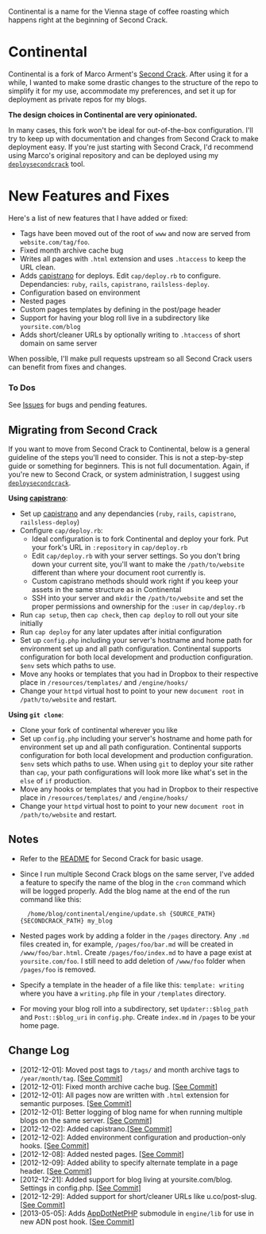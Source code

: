 Continental is a name for the Vienna stage of coffee roasting which happens right at the beginning of Second Crack.

# Continental #

Continental is a fork of Marco Arment's [Second Crack][sc]. After using it for a while, I wanted to make some drastic changes to the structure of the repo to simplify it for my use, accommodate my preferences, and set it up for deployment as private repos for my blogs.

**The design choices in Continental are very opinionated.**

In many cases, this fork won't be ideal for out-of-the-box configuration. I'll try to keep up with documentation and changes from Second Crack to make deployment easy. If you're just starting with Second Crack, I'd recommend using Marco's original repository and can be deployed using my [`deploysecondcrack`][dsc] tool.

# New Features and Fixes #

Here's a list of new features that I have added or fixed:

* Tags have been moved out of the root of `www` and now are served from `website.com/tag/foo`.
* Fixed month archive cache bug
* Writes all pages with `.html` extension and uses `.htaccess` to keep the URL clean.
* Adds [capistrano][cap] for deploys. Edit `cap/deploy.rb` to configure. Dependancies: `ruby`, `rails`, `capistrano`, `railsless-deploy`.
* Configuration based on environment
* Nested pages
* Custom pages templates by defining in the post/page header
* Support for having your blog roll live in a subdirectory like `yoursite.com/blog`
* Adds short/cleaner URLs by optionally writing to `.htaccess` of short domain on same server

When possible, I'll make pull requests upstream so all Second Crack users can benefit from fixes and changes.

### To Dos ###

See [Issues][iss] for bugs and pending features.

## Migrating from Second Crack ##

If you want to move from Second Crack to Continental, below is a general guideline of the steps you'll need to consider. This is not a step-by-step guide or something for beginners. This is not full documentation. Again, if you're new to Second Crack, or system administration, I suggest using [`deploysecondcrack`][dsc].

**Using [capistrano][cap]**:

* Set up [capistrano][cap] and any dependancies (`ruby`, `rails`, `capistrano`, `railsless-deploy`)
* Configure `cap/deploy.rb`:
  * Ideal configuration is to fork Continental and deploy your fork. Put your fork's URL in `:repository` in `cap/deploy.rb`
  * Edit `cap/deploy.rb` with your server settings. So you don't bring down your current site, you'll want to make the `/path/to/website` different than where your document root currently is.
  * Custom capistrano methods should work right if you keep your assets in the same structure as in Continental
  * SSH into your server and `mkdir` the `/path/to/website` and set the proper permissions and ownership for the `:user` in `cap/deploy.rb`
* Run `cap setup`, then `cap check`, then `cap deploy` to roll out your site initially
* Run `cap deploy` for any later updates after initial configuration
* Set up `config.php` including your server's hostname and home path for environment set up and all path configuration. Continental supports configuration for both local development and production configuration. `$env` sets which paths to use.
* Move any hooks or templates that you had in Dropbox to their respective place in `/resources/templates/` and `/engine/hooks/`
* Change your `httpd` virtual host to point to your new `document root` in `/path/to/website` and restart.

**Using `git clone`**:

* Clone your fork of continental wherever you like
* Set up `config.php` including your server's hostname and home path for environment set up and all path configuration. Continental supports configuration for both local development and production configuration. `$env` sets which paths to use. When using `git` to deploy your site rather than `cap`, your path configurations will look more like what's set in the `else` of `if` production. 
* Move any hooks or templates that you had in Dropbox to their respective place in `/resources/templates/` and `/engine/hooks/`
* Change your `httpd` virtual host to point to your new `document root` in `/path/to/website` and restart.


## Notes ##

* Refer to the [README](https://github.com/marcoarment/secondcrack#readme) for Second Crack for basic usage.
* Since I run multiple Second Crack blogs on the same server, I've added a feature to specify the name of the blog in the `cron` command which will be logged properly. Add the blog name at the end of the run command like this:

        /home/blog/continental/engine/update.sh {SOURCE_PATH} {SECONDCRACK_PATH} my_blog
* Nested pages work by adding a folder in the `/pages` directory. Any `.md` files created in, for example, `/pages/foo/bar.md` will be created in `/www/foo/bar.html`. Create `/pages/foo/index.md` to have a page exist at `yoursite.com/foo`. I still need to add deletion of `/www/foo` folder when `/pages/foo` is removed.
* Specify a template in the header of a file like this: `template: writing` where you have a `writing.php` file in your `/templates` directory.
* For moving your blog roll into a subdirectory, set `Updater::$blog_path` and `Post::$blog_uri` in `config.php`. Create `index.md` in `/pages` to be your home page.

## Change Log ##

* [2012-12-01]: Moved post tags to `/tags/` and month archive tags to `/year/month/tag`. [\[See Commit\]](https://github.com/nickwynja/continental/commit/b06e768d328b8c0b1a9127cbb8d1c35481c97931)
* [2012-12-01]: Fixed month archive cache bug. [\[See Commit\]](https://github.com/nickwynja/continental/commit/907834c86cd8aa3c83c15d732b35e5911230481c)
* [2012-12-01]: All pages now are written with `.html` extension for semantic purposes. [\[See Commit\]](https://github.com/nickwynja/continental/commit/d3311cde2d70cd1a490f4bd277bc30bfa72dd083)
* [2012-12-01]: Better logging of blog name for when running multiple blogs on the same server. [\[See Commit\]](https://github.com/nickwynja/continental/commit/e7e6fbff4bf385725502710d5c84749b73ab6dba)
* [2012-12-02]: Added capistrano.[\[See Commit\]](https://github.com/nickwynja/continental/commit/7700785e9bcb8c58a2411b030f4145a33f3bae9b)
* [2012-12-02]: Added environment configuration and production-only hooks. [\[See Commit\]](https://github.com/nickwynja/continental/commit/6a680270baed00d7439d642e51530b29d6a2731e)
* [2012-12-08]: Added nested pages. [\[See Commit\]](https://github.com/nickwynja/continental/commit/812b604b2414f0601584da7e95e037555a4788fd)
* [2012-12-09]: Added ability to specify alternate template in a page header. [\[See Commit\]](https://github.com/nickwynja/continental/commit/dd953039201c8b1282fbca96854ced1e60386ce5)
* [2012-12-21]: Added support for blog living at yoursite.com/blog. Settings in config.php. [\[See Commit\]](https://github.com/nickwynja/continental/commit/bc8660ca9bde49d8f0a9857b7d6e51dcf1ac6424)
* [2012-12-29]: Added support for short/cleaner URLs like u.co/post-slug. [\[See Commit\]](https://github.com/nickwynja/continental/commit/8d9f850c16c70582e69eef6454613fef5d585a73)
* [2013-05-05]: Adds [AppDotNetPHP](https://github.com/jdolitsky/AppDotNetPHP) submodule in `engine/lib` for use in new ADN post hook. [[See Commit](https://github.com/nickwynja/continental/commit/c2ae7d6514571e8b10f57c5bfc19115872cd80c0)]



[sc]: https://github.com/marcoarment/secondcrack
[dsc]: http://nickwynja.com/deploysecondcrack
[cap]: https://github.com/capistrano/capistrano/wiki
[iss]: http://github.com/nickwynja/continental/issues
